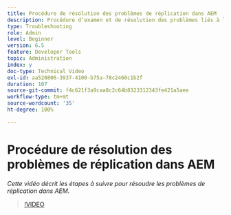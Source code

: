 ```yaml
---
title: Procédure de résolution des problèmes de réplication dans AEM
description: Procédure d’examen et de résolution des problèmes liés à la réplication
type: Troubleshooting
role: Admin
level: Beginner
version: 6.5
feature: Developer Tools
topic: Administration
index: y
doc-type: Technical Video
exl-id: aa520806-3937-4100-b75a-78c2460c1b2f
duration: 107
source-git-commit: f4c621f3a9caa8c2c64b8323312343fe421a5aee
workflow-type: tm+mt
source-wordcount: '35'
ht-degree: 100%

---
```


# Procédure de résolution des problèmes de réplication dans AEM

*Cette vidéo décrit les étapes à suivre pour résoudre les problèmes de réplication dans AEM.*

>[!VIDEO](https://video.tv.adobe.com/v/335471?quality=12&learn=on)

